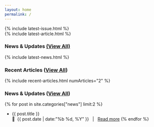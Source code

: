 ```yaml
---
layout: home
permalink: /
---
```


<div id="carousel" markdown=1>
  <div id="carousel-issue" markdown=1>
  {% include latest-issue.html %}
  </div>
  <div id="carousel-article" markdown=1>
  {% include latest-article.html %}
  </div>
  <div id="carousel-news" markdown=1>
  <h3>News & Updates <a href="/news">(View All)</a></h3>
  {% include latest-news.html %}
  </div>
</div>
<div id="carousel-nav">
    <span onclick="switchCarousel(this, 'carousel-issue')" class="solid-circle"></span>
    <span onclick="switchCarousel(this, 'carousel-article')" class="empty-circle"></span>
    <span onclick="switchCarousel(this, 'carousel-news')" class="empty-circle"></span>
</div>

### Recent Articles ([View All](/articles))

{% include recent-articles.html numArticles="2" %}

### News & Updates ([View All](/news))

{% for post in site.categories["news"] limit:2 %}
- <span class="article-item-title">{{ post.title }} </span><br>
&nbsp;&nbsp;{{ post.date | date:"%b %d, %Y" }} &nbsp;&nbsp;\|&nbsp;&nbsp; <a href="{{ post.url }}">Read more</a>
{% endfor %}
